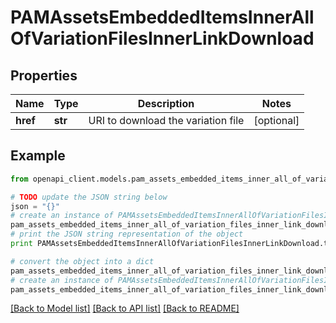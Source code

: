 # PAMAssetsEmbeddedItemsInnerAllOfVariationFilesInnerLinkDownload


## Properties
Name | Type | Description | Notes
------------ | ------------- | ------------- | -------------
**href** | **str** | URI to download the variation file | [optional] 

## Example

```python
from openapi_client.models.pam_assets_embedded_items_inner_all_of_variation_files_inner_link_download import PAMAssetsEmbeddedItemsInnerAllOfVariationFilesInnerLinkDownload

# TODO update the JSON string below
json = "{}"
# create an instance of PAMAssetsEmbeddedItemsInnerAllOfVariationFilesInnerLinkDownload from a JSON string
pam_assets_embedded_items_inner_all_of_variation_files_inner_link_download_instance = PAMAssetsEmbeddedItemsInnerAllOfVariationFilesInnerLinkDownload.from_json(json)
# print the JSON string representation of the object
print PAMAssetsEmbeddedItemsInnerAllOfVariationFilesInnerLinkDownload.to_json()

# convert the object into a dict
pam_assets_embedded_items_inner_all_of_variation_files_inner_link_download_dict = pam_assets_embedded_items_inner_all_of_variation_files_inner_link_download_instance.to_dict()
# create an instance of PAMAssetsEmbeddedItemsInnerAllOfVariationFilesInnerLinkDownload from a dict
pam_assets_embedded_items_inner_all_of_variation_files_inner_link_download_form_dict = pam_assets_embedded_items_inner_all_of_variation_files_inner_link_download.from_dict(pam_assets_embedded_items_inner_all_of_variation_files_inner_link_download_dict)
```
[[Back to Model list]](../README.md#documentation-for-models) [[Back to API list]](../README.md#documentation-for-api-endpoints) [[Back to README]](../README.md)


